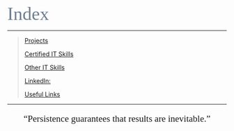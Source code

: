 <span style="font-family:Papyrus; font-size:3em; color:SlateGray;">Index</span>

---

> [Projects](portfolio.md)
>
> [Certified IT Skills](certified_skills.md)
>
> [Other IT Skills](other_skills.md)
>
> [LinkedIn:](https://www.linkedin.com/in/mbhagwan)
> 
> [Useful Links](links.md)

---

<center>
<span style="font-family:Papyrus; font-size:1.5em;">
  <p><q>Persistence guarantees that results are inevitable.</q></p>
</span>
</center>
